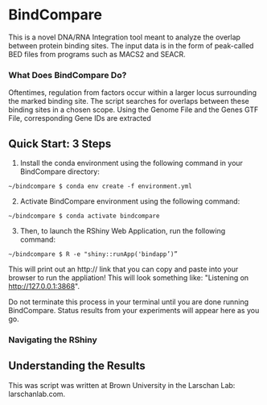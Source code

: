 # BindCompare

This is a novel DNA/RNA Integration tool meant to analyze the overlap between protein binding sites. The input data is in the form of peak-called BED files from programs such as MACS2 and SEACR.

### What Does BindCompare Do?

Oftentimes, regulation from factors occur within a larger locus surrounding the marked binding site. The script searches for overlaps between these binding sites in a chosen scope. Using the Genome File and the Genes GTF File, corresponding Gene IDs are extracted 


## Quick Start: 3 Steps
  1. Install the conda environment using the following command in your BindCompare directory:
  ```
  ~/bindcompare $ conda env create -f environment.yml
  ```

  2. Activate BindCompare environment using the following command:
  ```
  ~/bindcompare $ conda activate bindcompare
  ```

  3. Then, to launch the RShiny Web Application, run the following command: 
  ```
  ~/bindcompare $ R -e "shiny::runApp('bindapp’)”
  ```
  This will print out an http:// link that you can copy and paste into your browser to run the appliation! This will look something like: "Listening on http://127.0.0.1:3868". 
  
  Do not terminate this process in your terminal until you are done running BindCompare. Status results from your experiments will appear here as you go. 


### Navigating the RShiny

## Understanding the Results


This was script was written at Brown University in the Larschan Lab: larschanlab.com.

